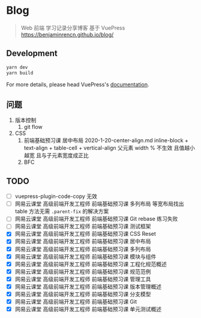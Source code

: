 # Blog

> Web 前端 学习记录分享博客 基于 VuePress  
> https://benjaminrencn.github.io/blog/

## Development

```bash
yarn dev
yarn build
```

For more details, please head VuePress's [documentation](https://v1.vuepress.vuejs.org/).

## 问题

1. 版本控制
    1. git flow
1. CSS
    1. 前端基础预习课 居中布局 2020-1-20-center-align.md inline-block + text-align + table-cell + vertical-align 父元素 width % 不生效 且值越小越宽 且与子元素宽度成正比
    1. BFC

## TODO

- [ ] vuepress-plugin-code-copy 无效
- [ ] 网易云课堂 高级前端开发工程师 前端基础预习课 多列布局 等宽布局找出 table 方法无需  `.parent-fix` 的解决方案
- [ ] 网易云课堂 高级前端开发工程师 前端基础预习课 Git rebase 练习失败
- [ ] 网易云课堂 高级前端开发工程师 前端基础预习课 测试框架
- [x] 网易云课堂 高级前端开发工程师 前端基础预习课 CSS Reset
- [x] 网易云课堂 高级前端开发工程师 前端基础预习课 居中布局
- [x] 网易云课堂 高级前端开发工程师 前端基础预习课 多列布局
- [x] 网易云课堂 高级前端开发工程师 前端基础预习课 模块与组件
- [x] 网易云课堂 高级前端开发工程师 前端基础预习课 工程化规范概述
- [x] 网易云课堂 高级前端开发工程师 前端基础预习课 规范范例
- [x] 网易云课堂 高级前端开发工程师 前端基础预习课 管理工具
- [x] 网易云课堂 高级前端开发工程师 前端基础预习课 版本管理概述
- [x] 网易云课堂 高级前端开发工程师 前端基础预习课 分支模型
- [x] 网易云课堂 高级前端开发工程师 前端基础预习课 Git
- [x] 网易云课堂 高级前端开发工程师 前端基础预习课 单元测试概述